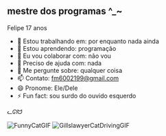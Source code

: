 ## mestre dos programas ^_~
Felipe
17 anos

- 🔭 Estou trabalhando em: por enquanto nada ainda
- 🌱 Estou aprendendo: programação
- 👯 Eu vou colaborar com: não vou
- 🤔 Preciso de ajuda com: nada
- 💬 Me pergunte sobre: qualquer coisa
- 📫 Contato: fm6002199@gmail.com
- 😄 Pronome: Ele/Dele
- ⚡ Fun fact: sou surdo do ouvido esquerdo

ᓚᘏᗢ

![FunnyCatGIF](https://github.com/user-attachments/assets/a9fdece2-963e-4321-9c0c-590a12c0ac0e)
![GillslawyerCatDrivingGIF](https://github.com/user-attachments/assets/b5437d8f-29f6-4d59-9ee0-9dbfd44ef5cb)


